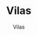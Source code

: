 ---
designer: Endless Knot
description: "Collection%3A%20Omni%20Collection%0AColor%3A%20Grey%0AMaterial%3A%20100%25%20WoolPile%3A%201/3%22Width%3A%2013%272%22Style%3A%20Textural"
image_primary: img/VIL13-75-600x873.jpg
image_secondary: ../../../images/blank.png
manufacturer: Endless Knot
href: https://endlessknotrugs.com/product/vilas-75-grey/
subtitle: Vilas
tags: 
  - endless_knot
  - on-demand-rugs
title: Vilas
image_thumb: img/VIL13-75-300x300.jpg
category: on-demand-rugs
slug: /manufacturers/endless-knot/on-demand-rugs/endless-knot-vilas
---